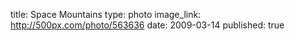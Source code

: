 title: Space Mountains
type: photo
image_link: http://500px.com/photo/563636
date: 2009-03-14
published: true

